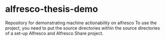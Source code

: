 # alfresco-thesis-demo
Repository for demonstrating machine actionability on alfresco
To use the project, you need to put the source directories within the source directories of a set-up Alfresco and Alfresco Share project.
